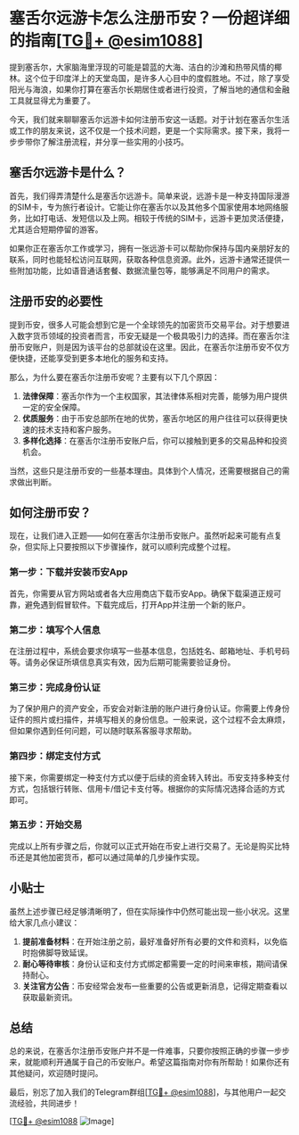 # 塞舌尔远游卡怎么注册币安？一份超详细的指南[[TG💪+ @esim1088](https://t.me/s/esim1088)]

提到塞舌尔，大家脑海里浮现的可能是碧蓝的大海、洁白的沙滩和热带风情的椰林。这个位于印度洋上的天堂岛国，是许多人心目中的度假胜地。不过，除了享受阳光与海浪，如果你打算在塞舌尔长期居住或者进行投资，了解当地的通信和金融工具就显得尤为重要了。

今天，我们就来聊聊塞舌尔远游卡如何注册币安这一话题。对于计划在塞舌尔生活或工作的朋友来说，这不仅是一个技术问题，更是一个实际需求。接下来，我将一步步带你了解注册流程，并分享一些实用的小技巧。

## 塞舌尔远游卡是什么？

首先，我们得弄清楚什么是塞舌尔远游卡。简单来说，远游卡是一种支持国际漫游的SIM卡，专为旅行者设计。它能让你在塞舌尔以及其他多个国家使用本地网络服务，比如打电话、发短信以及上网。相较于传统的SIM卡，远游卡更加灵活便捷，尤其适合短期停留的游客。

如果你正在塞舌尔工作或学习，拥有一张远游卡可以帮助你保持与国内亲朋好友的联系，同时也能轻松访问互联网，获取各种信息资源。此外，远游卡通常还提供一些附加功能，比如语音通话套餐、数据流量包等，能够满足不同用户的需求。

## 注册币安的必要性

提到币安，很多人可能会想到它是一个全球领先的加密货币交易平台。对于想要进入数字货币领域的投资者而言，币安无疑是一个极具吸引力的选择。而在塞舌尔注册币安账户，则是因为该平台的总部就设在这里。因此，在塞舌尔注册币安不仅方便快捷，还能享受到更多本地化的服务和支持。

那么，为什么要在塞舌尔注册币安呢？主要有以下几个原因：

1. **法律保障**：塞舌尔作为一个主权国家，其法律体系相对完善，能够为用户提供一定的安全保障。
2. **优质服务**：由于币安总部所在地的优势，塞舌尔地区的用户往往可以获得更快速的技术支持和客户服务。
3. **多样化选择**：在塞舌尔注册币安账户后，你可以接触到更多的交易品种和投资机会。

当然，这些只是注册币安的一些基本理由。具体到个人情况，还需要根据自己的需求做出判断。

## 如何注册币安？

现在，让我们进入正题——如何在塞舌尔注册币安账户。虽然听起来可能有点复杂，但实际上只要按照以下步骤操作，就可以顺利完成整个过程。

### 第一步：下载并安装币安App

首先，你需要从官方网站或者各大应用商店下载币安App。确保下载渠道正规可靠，避免遇到假冒软件。下载完成后，打开App并注册一个新的账户。

### 第二步：填写个人信息

在注册过程中，系统会要求你填写一些基本信息，包括姓名、邮箱地址、手机号码等。请务必保证所填信息真实有效，因为后期可能需要验证身份。

### 第三步：完成身份认证

为了保护用户的资产安全，币安会对新注册的账户进行身份认证。你需要上传身份证件的照片或扫描件，并填写相关的身份信息。一般来说，这个过程不会太麻烦，但如果你遇到任何问题，可以随时联系客服寻求帮助。

### 第四步：绑定支付方式

接下来，你需要绑定一种支付方式以便于后续的资金转入转出。币安支持多种支付方式，包括银行转账、信用卡/借记卡支付等。根据你的实际情况选择合适的方式即可。

### 第五步：开始交易

完成以上所有步骤之后，你就可以正式开始在币安上进行交易了。无论是购买比特币还是其他加密货币，都可以通过简单的几步操作实现。

## 小贴士

虽然上述步骤已经足够清晰明了，但在实际操作中仍然可能出现一些小状况。这里给大家几点小建议：

1. **提前准备材料**：在开始注册之前，最好准备好所有必要的文件和资料，以免临时抱佛脚导致延误。
2. **耐心等待审核**：身份认证和支付方式绑定都需要一定的时间来审核，期间请保持耐心。
3. **关注官方公告**：币安经常会发布一些重要的公告或更新消息，记得定期查看以获取最新资讯。

## 总结

总的来说，在塞舌尔注册币安账户并不是一件难事，只要你按照正确的步骤一步步来，就能顺利开通属于自己的币安账户。希望这篇指南对你有所帮助！如果你还有其他疑问，欢迎随时提问。

最后，别忘了加入我们的Telegram群组[[TG💪+ @esim1088](https://t.me/s/esim1088)]，与其他用户一起交流经验，共同进步！

[[TG💪+ @esim1088](https://t.me/s/esim1088) ![Image](https://i.postimg.cc/4NQfJmqS/Snipaste-2025-05-13-00-14-12.png)]
